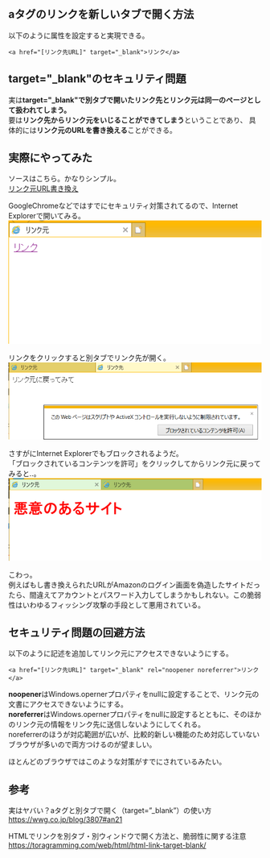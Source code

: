 ## aタグのリンクを新しいタブで開く方法
以下のように属性を設定すると実現できる。
```
<a href="[リンク先URL]" target="_blank">リンク</a>
```
## target="_blank"のセキュリティ問題
実は**target="_blank"で別タブで開いたリンク先とリンク元は同一のページとして扱われてしまう。**  
要は**リンク先からリンク元をいじることができてしまう**ということであり、
具体的には**リンク元のURLを書き換える**ことができる。
## 実際にやってみた

ソースはこちら。かなりシンプル。  
[リンク元URL書き換え](aタグで別タブで開く実装の脆弱性)

GoogleChromeなどではすでにセキュリティ対策されてるので、Internet Explorerで開いてみる。  
![target=_blank01](Images/target=_blank01.PNG)

リンクをクリックすると別タブでリンク先が開く。  
![target=_blank02](Images/target=_blank02.PNG)

さすがにInternet Explorerでもブロックされるようだ。  
「ブロックされているコンテンツを許可」をクリックしてからリンク元に戻ってみると..。  
![target=_blank03](Images/target=_blank03.PNG)

こわっ。  
例えばもし書き換えられたURLがAmazonのログイン画面を偽造したサイトだったら、間違えてアカウントとパスワード入力してしまうかもしれない。この脆弱性はいわゆるフィッシング攻撃の手段として悪用されている。

## セキュリティ問題の回避方法
以下のように記述を追加してリンク元にアクセスできないようにする。
```
<a href="[リンク先URL]" target="_blank" rel="noopener noreferrer">リンク</a>
```
**noopener**はWindows.opernerプロパティをnullに設定することで、リンク元の文書にアクセスできないようにする。  
**noreferrer**はWindows.opernerプロパティをnullに設定するとともに、そのほかのリンク元の情報をリンク先に送信しないようにしてくれる。  
noreferrerのほうが対応範囲が広いが、比較的新しい機能のため対応していないブラウザが多いので両方つけるのが望ましい。

ほとんどのブラウザではこのような対策がすでにされているみたい。

## 参考
実はヤバい？aタグと別タブで開く（target=”_blank”）の使い方　  
https://wwg.co.jp/blog/3807#an21

HTMLでリンクを別タブ・別ウィンドウで開く方法と、脆弱性に関する注意  
https://toragramming.com/web/html/html-link-target-blank/
